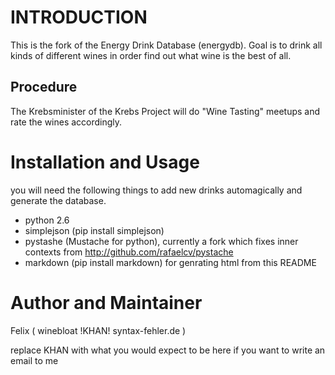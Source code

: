 INTRODUCTION
============

This is the fork of the Energy Drink Database (energydb). Goal is to drink
all kinds of different wines in order find out what wine is the best of
all. 

Procedure
---------

The Krebsminister of the Krebs Project will do "Wine Tasting" meetups and
rate the wines accordingly.


Installation and Usage
=====
you will need the following things to add new drinks automagically and
generate the database.

- python 2.6
- simplejson (pip install simplejson)
- pystashe (Mustache for python), currently a fork which fixes inner
  contexts from http://github.com/rafaelcv/pystache
- markdown (pip install markdown) for genrating html from this README



Author and Maintainer
=====================
Felix ( winebloat !KHAN! syntax-fehler.de )

replace KHAN with what you would expect to be here if you want to write an
email to me
